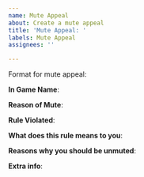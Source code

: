 ```yaml
---
name: Mute Appeal
about: Create a mute appeal
title: 'Mute Appeal: '
labels: Mute Appeal
assignees: ''

---
```


Format for mute appeal:

**In Game Name**:

**Reason of Mute**:

**Rule Violated**:

**What does this rule means to you**:

**Reasons why you should be unmuted**:

**Extra info**:
